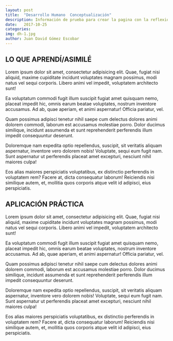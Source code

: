 ```yaml
---
layout: post
title:  "Desarrollo Humano  Conceptualización"
description: Información de prueba para crear la pagina con la reflexion de la tematica
date:   2017-10-25
categories: 
img: dh-1.jpg
author: Juan David Gómez Escobar
---
```


## LO QUE APRENDÍ/ASIMILÉ

Lorem ipsum dolor sit amet, consectetur adipisicing elit. Quae, fugiat nisi aliquid, maxime cupiditate incidunt voluptates magnam possimus, modi natus vel sequi corporis. Libero animi vel impedit, voluptatem architecto sunt!

Ea voluptatum commodi fugit illum suscipit fugiat amet quisquam nemo, placeat impedit hic, omnis earum beatae voluptates, nostrum inventore accusamus. Ad ab, quae aperiam, et animi aspernatur! Officia pariatur, vel.

Quam possimus adipisci tenetur nihil saepe cum delectus dolores animi dolorem commodi, laborum est accusamus molestiae porro. Dolor ducimus similique, incidunt assumenda et sunt reprehenderit perferendis illum impedit consequuntur deserunt.

Doloremque nam expedita optio repellendus, suscipit, sit veritatis aliquam aspernatur, inventore vero dolorem nobis! Voluptate, sequi eum fugit nam. Sunt aspernatur ut perferendis placeat amet excepturi, nesciunt nihil maiores culpa!

Eos alias maiores perspiciatis voluptatibus, ex distinctio perferendis in voluptatem rem? Facere at, dicta consequatur laborum! Reiciendis nisi similique autem, et, mollitia quos corporis atque velit id adipisci, eius perspiciatis.


## APLICACIÓN PRÁCTICA

Lorem ipsum dolor sit amet, consectetur adipisicing elit. Quae, fugiat nisi aliquid, maxime cupiditate incidunt voluptates magnam possimus, modi natus vel sequi corporis. Libero animi vel impedit, voluptatem architecto sunt!

Ea voluptatum commodi fugit illum suscipit fugiat amet quisquam nemo, placeat impedit hic, omnis earum beatae voluptates, nostrum inventore accusamus. Ad ab, quae aperiam, et animi aspernatur! Officia pariatur, vel.

Quam possimus adipisci tenetur nihil saepe cum delectus dolores animi dolorem commodi, laborum est accusamus molestiae porro. Dolor ducimus similique, incidunt assumenda et sunt reprehenderit perferendis illum impedit consequuntur deserunt.

Doloremque nam expedita optio repellendus, suscipit, sit veritatis aliquam aspernatur, inventore vero dolorem nobis! Voluptate, sequi eum fugit nam. Sunt aspernatur ut perferendis placeat amet excepturi, nesciunt nihil maiores culpa!

Eos alias maiores perspiciatis voluptatibus, ex distinctio perferendis in voluptatem rem? Facere at, dicta consequatur laborum! Reiciendis nisi similique autem, et, mollitia quos corporis atque velit id adipisci, eius perspiciatis.